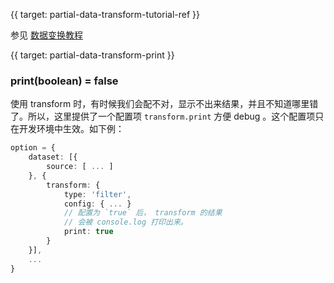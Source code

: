 
{{ target: partial-data-transform-tutorial-ref }}

参见 [数据变换教程](${handbookPath}concepts/data-transform)



{{ target: partial-data-transform-print }}

### print(boolean) = false

使用 transform 时，有时候我们会配不对，显示不出来结果，并且不知道哪里错了。所以，这里提供了一个配置项 `transform.print` 方便 debug 。这个配置项只在开发环境中生效。如下例：

```ts
option = {
    dataset: [{
        source: [ ... ]
    }, {
        transform: {
            type: 'filter',
            config: { ... }
            // 配置为 `true` 后， transform 的结果
            // 会被 console.log 打印出来。
            print: true
        }
    }],
    ...
}
```

